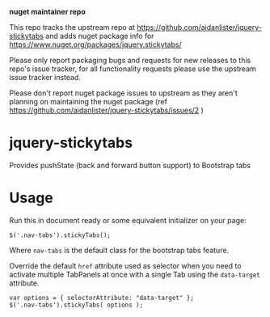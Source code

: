 **nuget maintainer repo**

This repo tracks the upstream repo at https://github.com/aidanlister/jquery-stickytabs and adds nuget package info for https://www.nuget.org/packages/jquery.stickytabs/

Please only report packaging bugs and requests for new releases to this repo's issue tracker, for all functionality requests please use the upstream issue tracker instead.

Please don't report nuget package issues to upstream as they aren't planning on maintaining the nuget package (ref https://github.com/aidanlister/jquery-stickytabs/issues/2 )

jquery-stickytabs
=================

Provides pushState (back and forward button support) to Bootstrap tabs


Usage
=====

Run this in document ready or some equivalent initializer on your page:

    $('.nav-tabs').stickyTabs();

Where `nav-tabs` is the default class for the bootstrap tabs feature.

Override the default `href` attribute used as selector when you need to activate multiple TabPanels at once with a single Tab using the `data-target` attribute.

    var options = { selectorAttribute: "data-target" };
    $('.nav-tabs').stickyTabs( options );